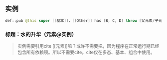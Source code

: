 
## 实例

```java
def::pub @this super [[基本]]，[[Other]] has [B, C, D] throw [父元素/子元素]
```

### 标题：水的升华（元素@实例）

> 实例需要引用cite [[元素]]嘛？或许不需要把，因为程序在正常运行期已经包含所有依赖项。所以不需要cite。cite仅在多态、基本、组合中使用。
